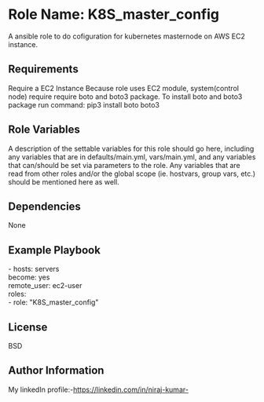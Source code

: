 Role Name: K8S_master_config
=========

A ansible role to do cofiguration for kubernetes masternode on AWS EC2 instance. 

Requirements
------------

Require a EC2 Instance
Because role uses EC2 module, system(control node) require require boto and boto3 package.
To install boto and boto3 package run command: pip3 install boto boto3  

Role Variables
--------------

A description of the settable variables for this role should go here, including any variables that are in defaults/main.yml, vars/main.yml, and any variables that can/should be set via parameters to the role. Any variables that are read from other roles and/or the global scope (ie. hostvars, group vars, etc.) should be mentioned here as well.

Dependencies
------------

None

Example Playbook
----------------

\- hosts: servers<br>
  become: yes<br>
  remote_user: ec2-user<br>
  roles:<br>
    \- role: "K8S_master_config"
  
License
-------

BSD

Author Information
------------------

My linkedIn profile:-<https://linkedin.com/in/niraj-kumar->

